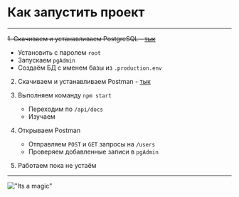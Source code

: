# Как запустить проект
---------------------
~~1. Скачиваем и устанавливаем PostgreSQL - [тык](https://www.postgresql.org/download/)~~
   - Установить с паролем `root`
   - Запускаем `pgAdmin`
   - Создаём БД с именем базы из `.production.env`
2. Скачиваем и устанавливаем Postman - [тык]( https://www.postman.com/downloads/)

3. Выполняем команду `npm start`
   - Переходим по `/api/docs`
   - Изучаем
4. Открываем Postman
   - Отправляем `POST` и `GET` запросы на `/users`
   - Проверяем добавленные записи в `pgAdmin`
5. Работаем пока не устаём
---------------------
!["Its a magic"](https://static.tildacdn.com/tild3633-6633-4637-b038-643034363038/image1.png "Its a magic")